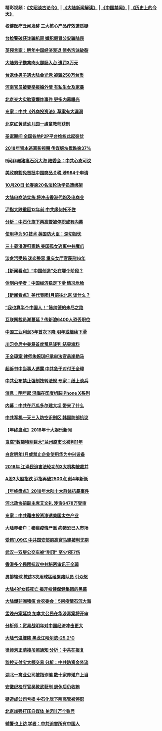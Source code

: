 #### 精彩视频：[《文昭谈古论今》](https://github.com/gfw-breaker/wenzhao/blob/master/README.md?t=12281231) | [《大陆新闻解读》](https://github.com/gfw-breaker/ntdtv-comedy/blob/master/README.md?t=12281231) | [《中国禁闻》](https://github.com/gfw-breaker/ntdtv-news/blob/master/README.md?t=12281231) | [《历史上的今天》](https://github.com/gfw-breaker/today-in-history/blob/master/README.md?t=12281231) 


#### [权健医疗丑闻发酵 三大核心产品疗效遭质疑](../pages/nsc413/n10937884.md?t=12281231) 

#### [台检警破获诈骗机房 嫌犯假冒公安骗陆民](../pages/nsc413/n10937994.md?t=12281231) 

#### [英预言家：明年中国经济衰退 债务泡沫破裂](../pages/nsc413/n10937862.md?t=12281231) 

#### [大陆男子携禽肉火腿肠入台 遭罚3万元](../pages/nsc413/n10937922.md?t=12281231) 

#### [台退休男子遇大陆金光党 被骗250万台币](../pages/nsc413/n10937747.md?t=12281231) 

#### [河南官员被妻举报婚外情 有私生女及家暴](../pages/nsc413/n10937541.md?t=12281231) 

#### [北京交大实验室爆炸事件 更多内幕曝光](../pages/nsc413/n10937231.md?t=12281231) 

#### [专家：中共《外商投资法》草案有大漏洞](../pages/nsc413/n10936926.md?t=12281231) 

#### [北京红黄蓝幼儿园一虐童教师获刑](../pages/nsc413/n10937163.md?t=12281231) 

#### [圣诞期间 全国各地P2P平台维权此起彼伏](../pages/nsc413/n10937048.md?t=12281231) 

#### [2018年资本逃离影视圈 传媒版块累跌逾37%](../pages/nsc413/n10936973.md?t=12281231) 

#### [9问非洲猪瘟石沉大海 陆委会：中共心态可议](../pages/nsc413/n10937179.md?t=12281231) 

#### [美政府豁免首批中国商品关税 涉984个申请](../pages/nsc413/n10937177.md?t=12281231) 

#### [10月20日 长春逾20名法轮功学员遭绑架](../pages/nsc413/n10936005.md?t=12281231) 

#### [大陆电商法实施 将冲击香港代购及电商业](../pages/nsc413/n10937017.md?t=12281231) 

#### [沪指大跌重回12年前 中共缘何托不住](../pages/nsc413/n10936920.md?t=12281231) 

#### [分析：中石化旗下两高管被停职或有内幕](../pages/nsc413/n10936480.md?t=12281231) 

#### [使用华为5G技术 英国防大臣：深切担忧](../pages/nsc413/n10936847.md?t=12281231) 

#### [三十载漫漫归家路 美国孤女逃离中共魔爪](../pages/nsc413/n10936863.md?t=12281231) 

#### [涉贪污受贿 迷恋整容 重庆女厅官获刑16年](../pages/nsc413/n10936222.md?t=12281231) 

#### [【新闻看点】“中国创造”处在哪个阶段？](../pages/nsc413/n10936547.md?t=12281231) 

#### [体制内学者：中国经济稳定下滑 情况危险](../pages/nsc413/n10936596.md?t=12281231) 

#### [【新闻看点】美代表团1月前往北京 谈什么？](../pages/nsc413/n10936420.md?t=12281231) 

#### [“我也算半个中国人！”陈纳德的未尽之路](../pages/nsc413/n10926217.md?t=12281231) 

#### [互联网裁员潮蔓延？传新浪6400人恐丢职位](../pages/nsc413/n10936282.md?t=12281231) 

#### [中国工业利润3年首次下降 明年或继续下滑](../pages/nsc413/n10936466.md?t=12281231) 

#### [川习会后中美将首度贸易谈判 结果难料](../pages/nsc413/n10936366.md?t=12281231) 

#### [王全璋案 律师朱婉琪吁承审法官悬崖勒马](../pages/nsc413/n10936505.md?t=12281231) 

#### [起诉书中当事人透露 中共急于对付王全璋](../pages/nsc413/n10936536.md?t=12281231) 

#### [中共公布禁止强制技转法规 专家：纸上谈兵](../pages/nsc413/n10936522.md?t=12281231) 

#### [消息：明年起 鸿海在印度组装iPhone X系列](../pages/nsc413/n10936455.md?t=12281231) 

#### [内幕：中共在厄瓜多尔建大坝 带来了什么](../pages/nsc413/n10936259.md?t=12281231) 

#### [中共军机一天三入防空识别区 韩国防部抗议](../pages/nsc413/n10936335.md?t=12281231) 


#### [【年终盘点】2018年十大娱乐新闻](../pages/nsc413/n10932410.md?t=12281231) 

#### [贪腐“数额特别巨大”兰州原市长被判11年](../pages/nsc413/n10935955.md?t=12281231) 

#### [白宫明年1月或禁止企业使用华为中兴设备](../pages/nsc413/n10936276.md?t=12281231) 

#### [2018年 江泽民迫害法轮功的3大机构被裁并](../pages/nsc413/n10935695.md?t=12281231) 

#### [A股3大股指跌 沪指再破2500点 创4年新低](../pages/nsc413/n10935238.md?t=12281231) 

#### [【年终盘点】2018年大陆十大群体抗暴事件](../pages/nsc413/n10922915.md?t=12281231) 

#### [河北政协前副主席艾文礼 涉贪6478万受审](../pages/nsc413/n10935524.md?t=12281231) 

#### [专家：中共藉由投资渗透美国太空产业](../pages/nsc413/n10935605.md?t=12281231) 

#### [大陆养猪户：猪瘟疫情严重 病猪恐已入市场](../pages/nsc413/n10935670.md?t=12281231) 

#### [受贿1.09亿 中共国安部前高官马建被判无期](../pages/nsc413/n10935706.md?t=12281231) 

#### [武汉一双层公交车被“削顶” 至少1死7伤](../pages/nsc413/n10935649.md?t=12281231) 

#### [香港多个民团抗议中共秘密审讯王全璋](../pages/nsc413/n10934576.md?t=12281231) 

#### [男排输球 教练3次用球猛砸累瘫队员 引众怒](../pages/nsc413/n10934888.md?t=12281231) 

#### [大陆4岁女孩死亡 揭开权健保健集团的黑幕](../pages/nsc413/n10935380.md?t=12281231) 

#### [大陆爆非洲猪瘟 台农委会：5问疫情石沉大海](../pages/nsc413/n10935190.md?t=12281231) 

#### [孟晚舟案延烧 加拿大公民在华涉毒案将开审](../pages/nsc413/n10934654.md?t=12281231) 

#### [分析师：贸易战明年对中国经济冲击更大](../pages/nsc413/n10934732.md?t=12281231) 

#### [大陆气温骤降 黑龙江哈尔滨-25.2℃](../pages/nsc413/n10934794.md?t=12281231) 

#### [律师刘正清接吊照通知 分析：中共在报复](../pages/nsc413/n10935218.md?t=12281231) 

#### [监控支付宝大额交易 分析：中共防资金外流](../pages/nsc413/n10934688.md?t=12281231) 

#### [湖北一禽业公司被指诈骗 数十家养殖户上当](../pages/nsc413/n10934661.md?t=12281231) 

#### [安徽纪检厅官吴敦武获刑 退休后仍收贿](../pages/nsc413/n10935083.md?t=12281231) 

#### [疑造成公司亏损 中石化旗下两高管被停职](../pages/nsc413/n10935039.md?t=12281231) 

#### [北京加强打压自媒体 关闭11万个账号](../pages/nsc413/n10934760.md?t=12281231) 

#### [辅警也上访 学者：中共迫害所有中国人](../pages/nsc413/n10934745.md?t=12281231) 

